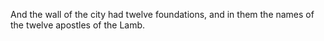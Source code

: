 And the wall of the city had twelve foundations, and in them the names of the twelve apostles of the Lamb.

